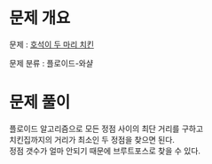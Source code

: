 # 문제 개요

문제 : [호석이 두 마리 치킨](https://www.acmicpc.net/problem/21278)

문제 분류 : 플로이드-와샬

# 문제 풀이

플로이드 알고리즘으로 모든 정점 사이의 최단 거리를 구하고  
치킨집까지의 거리가 최소인 두 정점을 찾으면 된다.  
정점 갯수가 얼마 안되기 때문에 브루트포스로 찾을 수 있다.
